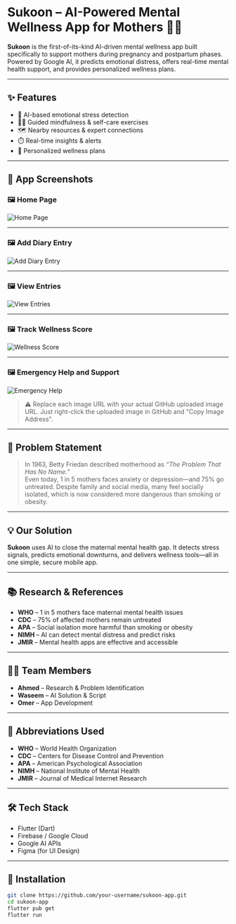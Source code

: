 # Sukoon – AI-Powered Mental Wellness App for Mothers 🤱💚

**Sukoon** is the first-of-its-kind AI-driven mental wellness app built specifically to support mothers during pregnancy and postpartum phases. Powered by Google AI, it predicts emotional distress, offers real-time mental health support, and provides personalized wellness plans.

---

## ✨ Features

- 🤖 AI-based emotional stress detection  
- 🧘‍♀️ Guided mindfulness & self-care exercises  
- 🗺️ Nearby resources & expert connections  
- ⏱️ Real-time insights & alerts  
- 📝 Personalized wellness plans

---

## 📸 App Screenshots

### 🖼️ Home Page  
![Home Page](https://github.com/your-username/sukoon-app/assets/homepage.jpg)

---

### 🖼️ Add Diary Entry  
![Add Diary Entry](https://github.com/your-username/sukoon-app/assets/add-diary-entry.jpg)

---

### 🖼️ View Entries  
![View Entries](https://github.com/your-username/sukoon-app/assets/view-entries.jpg)

---

### 🖼️ Track Wellness Score  
![Wellness Score](https://github.com/your-username/sukoon-app/assets/wellness-score.jpg)

---

### 🖼️ Emergency Help and Support  
![Emergency Help](https://github.com/your-username/sukoon-app/assets/emergency-help.jpg)

> ⚠️ Replace each image URL with your actual GitHub uploaded image URL. Just right-click the uploaded image in GitHub and "Copy Image Address".

---

## 📖 Problem Statement

> In 1963, Betty Friedan described motherhood as *“The Problem That Has No Name.”*  
> Even today, 1 in 5 mothers faces anxiety or depression—and 75% go untreated. Despite family and social media, many feel socially isolated, which is now considered more dangerous than smoking or obesity.

---

## 💡 Our Solution

**Sukoon** uses AI to close the maternal mental health gap. It detects stress signals, predicts emotional downturns, and delivers wellness tools—all in one simple, secure mobile app.

---

## 📚 Research & References

- **WHO** – 1 in 5 mothers face maternal mental health issues  
- **CDC** – 75% of affected mothers remain untreated  
- **APA** – Social isolation more harmful than smoking or obesity  
- **NIMH** – AI can detect mental distress and predict risks  
- **JMIR** – Mental health apps are effective and accessible  

---

## 👨‍💻 Team Members

- **Ahmed** – Research & Problem Identification  
- **Waseem** – AI Solution & Script  
- **Omer** – App Development

---

## 🧠 Abbreviations Used

- **WHO** – World Health Organization  
- **CDC** – Centers for Disease Control and Prevention  
- **APA** – American Psychological Association  
- **NIMH** – National Institute of Mental Health  
- **JMIR** – Journal of Medical Internet Research  

---

## 🛠️ Tech Stack

- Flutter (Dart)  
- Firebase / Google Cloud  
- Google AI APIs  
- Figma (for UI Design)

---

## 🧪 Installation

```bash
git clone https://github.com/your-username/sukoon-app.git
cd sukoon-app
flutter pub get
flutter run
